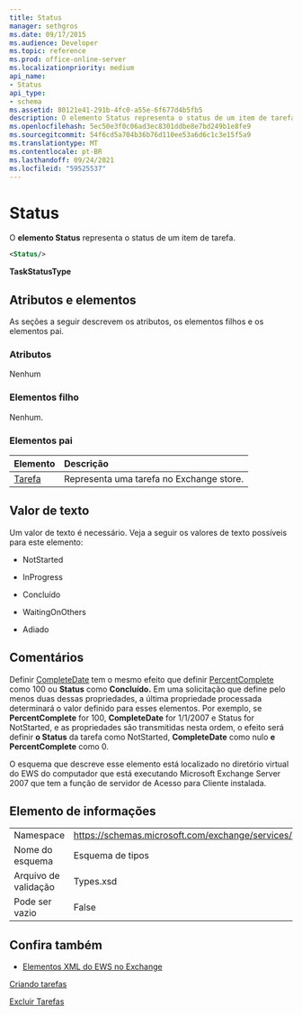 ```yaml
---
title: Status
manager: sethgros
ms.date: 09/17/2015
ms.audience: Developer
ms.topic: reference
ms.prod: office-online-server
ms.localizationpriority: medium
api_name:
- Status
api_type:
- schema
ms.assetid: 80121e41-291b-4fc0-a55e-6f677d4b5fb5
description: O elemento Status representa o status de um item de tarefa.
ms.openlocfilehash: 5ec50e3f0c06ad3ec8301ddbe8e7bd249b1e8fe9
ms.sourcegitcommit: 54f6cd5a704b36b76d110ee53a6d6c1c3e15f5a9
ms.translationtype: MT
ms.contentlocale: pt-BR
ms.lasthandoff: 09/24/2021
ms.locfileid: "59525537"
---
```

# <a name="status"></a>Status

O **elemento Status** representa o status de um item de tarefa. 
  
```xml
<Status/>
```

 **TaskStatusType**
## <a name="attributes-and-elements"></a>Atributos e elementos

As seções a seguir descrevem os atributos, os elementos filhos e os elementos pai.
  
### <a name="attributes"></a>Atributos

Nenhum
  
### <a name="child-elements"></a>Elementos filho

Nenhum.
  
### <a name="parent-elements"></a>Elementos pai

|**Elemento**|**Descrição**|
|:-----|:-----|
|[Tarefa](task.md) <br/> |Representa uma tarefa no Exchange store.  <br/> |
   
## <a name="text-value"></a>Valor de texto

Um valor de texto é necessário. Veja a seguir os valores de texto possíveis para este elemento:
  
- NotStarted
    
- InProgress
    
- Concluído
    
- WaitingOnOthers
    
- Adiado
    
## <a name="remarks"></a>Comentários

Definir [CompleteDate](completedate.md) tem o mesmo efeito que definir [PercentComplete](percentcomplete.md) como 100 ou **Status** como **Concluído.** Em uma solicitação que define pelo menos duas dessas propriedades, a última propriedade processada determinará o valor definido para esses elementos. Por exemplo, se **PercentComplete** for 100, **CompleteDate** for 1/1/2007 e Status for NotStarted, e as propriedades são transmitidas nesta ordem, o efeito será definir **o Status** da tarefa como NotStarted, **CompleteDate** como nulo **e** **PercentComplete** como 0.  
  
O esquema que descreve esse elemento está localizado no diretório virtual do EWS do computador que está executando Microsoft Exchange Server 2007 que tem a função de servidor de Acesso para Cliente instalada.
  
## <a name="element-information"></a>Elemento de informações

|||
|:-----|:-----|
|Namespace  <br/> |https://schemas.microsoft.com/exchange/services/2006/types  <br/> |
|Nome do esquema  <br/> |Esquema de tipos  <br/> |
|Arquivo de validação  <br/> |Types.xsd  <br/> |
|Pode ser vazio  <br/> |False  <br/> |
   
## <a name="see-also"></a>Confira também



- [Elementos XML do EWS no Exchange](ews-xml-elements-in-exchange.md)


[Criando tarefas](https://msdn.microsoft.com/library/0ef97334-e8a0-4f67-a23a-dd9e2bbad49f%28Office.15%29.aspx)
  
[Excluir Tarefas](https://msdn.microsoft.com/library/a3d7e25f-8a35-4901-b1d9-d31f418ab340%28Office.15%29.aspx)

